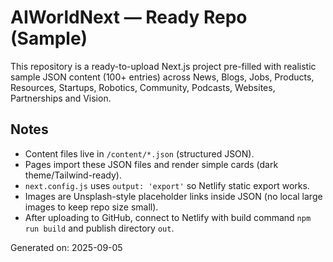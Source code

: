 
# AIWorldNext — Ready Repo (Sample)

This repository is a ready-to-upload Next.js project pre-filled with realistic sample JSON content (100+ entries)
across News, Blogs, Jobs, Products, Resources, Startups, Robotics, Community, Podcasts, Websites, Partnerships and Vision.

## Notes
- Content files live in `/content/*.json` (structured JSON).
- Pages import these JSON files and render simple cards (dark theme/Tailwind-ready).
- `next.config.js` uses `output: 'export'` so Netlify static export works.
- Images are Unsplash-style placeholder links inside JSON (no local large images to keep repo size small).
- After uploading to GitHub, connect to Netlify with build command `npm run build` and publish directory `out`.

Generated on: 2025-09-05

